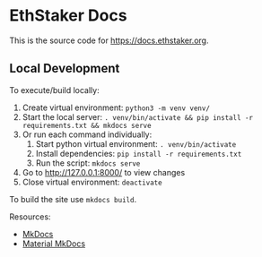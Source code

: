 # EthStaker Docs

This is the source code for <https://docs.ethstaker.org>.



## Local Development

To execute/build locally:

1. Create virtual environment: `python3 -m venv venv/`
1. Start the local server: `. venv/bin/activate && pip install -r requirements.txt && mkdocs serve`
1. Or run each command individually:
    1. Start python virtual environment: `. venv/bin/activate`
    1. Install dependencies: `pip install -r requirements.txt`
    1. Run the script: `mkdocs serve`
1. Go to <http://127.0.0.1:8000/> to view changes
1. Close virtual environment: `deactivate`

To build the site use `mkdocs build`.

Resources:

- [MkDocs](https://www.mkdocs.org/user-guide/)
- [Material MkDocs](https://squidfunk.github.io/mkdocs-material/)


